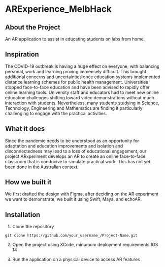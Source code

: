 # ARExperience_MelbHack

## About the Project
An AR application to assist in educating students on labs from home.
## Inspiration
The COVID-19 outbreak is having a huge effect on everyone, with balancing personal, work and learning proving immensely difficult. This brought additional concerns and uncertainties once education systems implemented distance learning schemes for public health management. Universities stopped face-to-face education and have been advised to rapidly offer online learning tools. University staff and educators had to meet new online education challenges shifting toward video demonstrations without much interaction with students. Nevertheless, many students studying in Science, Technology, Engineering and Mathematics are finding it particularly challenging to engage with the practical activities.

## What it does
Since the pandemic needs to be understood as an opportunity for adaptation and education improvements and isolation and disconnectedness may lead to a loss of educational engagement, our project ARxperiment develops an AR to create an online face-to-face classroom that is conducive to simulate practical work. This has not yet been done in the Australian context.

## How we built it
We first drafted the design with Figma, after deciding on the AR experiment we want to demonstrate, we built it using Swift, Maya, and echoAR.

## Installation

1. Clone the repository 

  ``` git clone https://github.com/your_username_/Project-Name.git ```

2. Open the project using XCode, minumum deployment requirements IOS 14

3. Run the application on a physical device to access AR features
